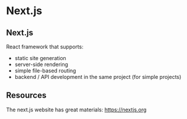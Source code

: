 # Next.js

## Next.js

React framework that supports:

- static site generation
- server-side rendering
- simple file-based routing
- backend / API development in the same project (for simple projects)

## Resources

The next.js website has great materials: <https://nextjs.org>
